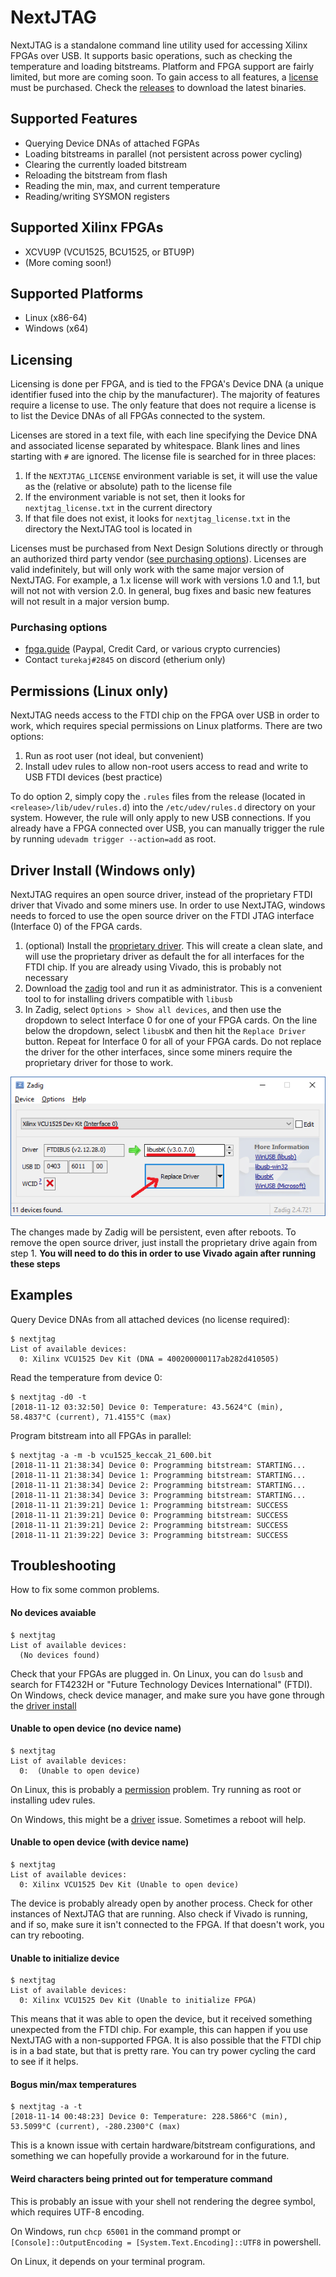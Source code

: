 # NextJTAG

NextJTAG is a standalone command line utility used for accessing Xilinx FPGAs over USB.  It supports basic operations, such as checking the temperature and loading bitstreams.  Platform and FPGA support are fairly limited, but more are coming soon.  To gain access to all features, a [license](#Licensing) must be purchased.  Check the [releases](../../releases) to download the latest binaries.

## Supported Features

* Querying Device DNAs of attached FGPAs
* Loading bitstreams in parallel (not persistent across power cycling)
* Clearing the currently loaded bitstream
* Reloading the bitstream from flash
* Reading the min, max, and current temperature
* Reading/writing SYSMON registers

## Supported Xilinx FPGAs

* XCVU9P (VCU1525, BCU1525, or BTU9P)
* (More coming soon!)

## Supported Platforms

* Linux (x86-64)
* Windows (x64)

## Licensing

Licensing is done per FPGA, and is tied to the FPGA's Device DNA (a unique identifier fused into the chip by the manufacturer).  The majority of features require a license to use.  The only feature that does not require a license is to list the Device DNAs of all FPGAs connected to the system.

Licenses are stored in a text file, with each line specifying the Device DNA and associated license separated by whitespace.  Blank lines and lines starting with `#` are ignored.  The license file is searched for in three places:

1. If the `NEXTJTAG_LICENSE` environment variable is set, it will use the value as the (relative or absolute) path to the license file
2. If the environment variable is not set, then it looks for `nextjtag_license.txt` in the current directory
3. If that file does not exist, it looks for `nextjtag_license.txt` in the directory the NextJTAG tool is located in

Licenses must be purchased from Next Design Solutions directly or through an authorized third party vendor ([see purchasing options](#purchasing-options)).  Licenses are valid indefinitely, but will only work with the same major version of NextJTAG.  For example, a 1.x license will work with versions 1.0 and 1.1, but will not not with version 2.0.  In general, bug fixes and basic new features will not result in a major version bump.


### Purchasing options

* [fpga.guide](https://shop.fpga.guide/collections/all/products/nextjtag-license) (Paypal, Credit Card, or various crypto currencies)
* Contact `turekaj#2845` on discord (etherium only)

## Permissions (Linux only)

NextJTAG needs access to the FTDI chip on the FPGA over USB in order to work, which requires special permissions on Linux platforms.  There are two options:
1. Run as root user (not ideal, but convenient)
2. Install udev rules to allow non-root users access to read and write to USB FTDI devices (best practice)

To do option 2, simply copy the `.rules` files from the release (located in `<release>/lib/udev/rules.d`) into the `/etc/udev/rules.d` directory on your system.  However, the rule will only apply to new USB connections.  If you already have a FPGA connected over USB, you can manually trigger the rule by running `udevadm trigger --action=add` as root.

## Driver Install (Windows only)

NextJTAG requires an open source driver, instead of the proprietary FTDI driver that Vivado and some miners use.  In order to use NextJTAG, windows needs to forced to use the open source driver on the FTDI JTAG interface (Interface 0) of the FPGA cards.

1. (optional) Install the [proprietary driver](http://www.ftdichip.com/Drivers/CDM/CDM21228_Setup.zip). This will create a clean slate, and will use the proprietary driver as default the for all interfaces for the FTDI chip.  If you are already using Vivado, this is probably not necessary
2. Download the [zadig](https://zadig.akeo.ie/) tool and run it as administrator.  This is a convenient tool to for installing drivers compatible with `libusb`
3. In Zadig, select `Options > Show all devices`, and then use the dropdown to select Interface 0 for one of your FPGA cards.  On the line below the dropdown, select `libusbK` and then hit the `Replace Driver` button.  Repeat for Interface 0 for all of your FPGA cards.  Do not replace the driver for the other interfaces, since some miners require the proprietary driver for those to work.

![alt text](zadig.png "Example to replace driver for VCU1525")

The changes made by Zadig will be persistent, even after reboots.  To remove the open source driver, just install the proprietary drive again from step 1.  **You will need to do this in order to use Vivado again after running these steps**

## Examples

Query Device DNAs from all attached devices (no license required):

```
$ nextjtag
List of available devices:
  0: Xilinx VCU1525 Dev Kit (DNA = 400200000117ab282d410505)
```

Read the temperature from device 0:
```
$ nextjtag -d0 -t
[2018-11-12 03:32:50] Device 0: Temperature: 43.5624°C (min), 58.4837°C (current), 71.4155°C (max)
```

Program bitstream into all FPGAs in parallel:
```
$ nextjtag -a -m -b vcu1525_keccak_21_600.bit
[2018-11-11 21:38:34] Device 0: Programming bitstream: STARTING...
[2018-11-11 21:38:34] Device 1: Programming bitstream: STARTING...
[2018-11-11 21:38:34] Device 2: Programming bitstream: STARTING...
[2018-11-11 21:38:34] Device 3: Programming bitstream: STARTING...
[2018-11-11 21:39:21] Device 1: Programming bitstream: SUCCESS
[2018-11-11 21:39:21] Device 0: Programming bitstream: SUCCESS
[2018-11-11 21:39:21] Device 2: Programming bitstream: SUCCESS
[2018-11-11 21:39:22] Device 3: Programming bitstream: SUCCESS
```

## Troubleshooting

How to fix some common problems.

#### No devices avaiable

```
$ nextjtag
List of available devices:
  (No devices found)
```

Check that your FPGAs are plugged in.  On Linux, you can do `lsusb` and search for FT4232H or "Future Technology Devices International" (FTDI).  On Windows, check device manager, and make sure you have gone through the [driver install](#driver-install-windows-only)

#### Unable to open device (no device name)

```
$ nextjtag
List of available devices:
  0:  (Unable to open device)
```

On Linux, this is probably a [permission](#permissions-linux-only) problem.  Try running as root or installing udev rules.

On Windows, this might be a [driver](#driver-install-windows-only) issue.  Sometimes a reboot will help.

#### Unable to open device (with device name)

```
$ nextjtag
List of available devices:
  0: Xilinx VCU1525 Dev Kit (Unable to open device)
```

The device is probably already open by another process.  Check for other instances of NextJTAG that are running.  Also check if Vivado is running, and if so, make sure it isn't connected to the FPGA.  If that doesn't work, you can try rebooting.

#### Unable to initialize device

```
$ nextjtag
List of available devices:
  0: Xilinx VCU1525 Dev Kit (Unable to initialize FPGA)
```

This means that it was able to open the device, but it received something unexpected from the FTDI chip.  For example, this can happen if you use NextJTAG with a non-supported FPGA.  It is also possible that the FTDI chip is in a bad state, but that is pretty rare.  You can try power cycling the card to see if it helps.

#### Bogus min/max temperatures

```
$ nextjtag -a -t
[2018-11-14 00:48:23] Device 0: Temperature: 228.5866°C (min), 53.5099°C (current), -280.2300°C (max)
```

This is a known issue with certain hardware/bitstream configurations, and something we can hopefully provide a workaround for in the future.

#### Weird characters being printed out for temperature command

This is probably an issue with your shell not rendering the degree symbol, which requires UTF-8 encoding.

On Windows, run `chcp 65001` in the command prompt or `[Console]::OutputEncoding = [System.Text.Encoding]::UTF8` in powershell.

On Linux, it depends on your terminal program.
